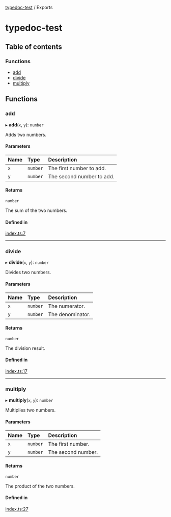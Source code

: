 [typedoc-test](README.md) / Exports

# typedoc-test

## Table of contents

### Functions

- [add](modules.md#add)
- [divide](modules.md#divide)
- [multiply](modules.md#multiply)

## Functions

### add

▸ **add**(`x`, `y`): `number`

Adds two numbers.

#### Parameters

| Name | Type | Description |
| :------ | :------ | :------ |
| `x` | `number` | The first number to add. |
| `y` | `number` | The second number to add. |

#### Returns

`number`

The sum of the two numbers.

#### Defined in

[index.ts:7](https://github.com/camilovegag/typedoc-test/blob/5a1d61f/src/index.ts#L7)

___

### divide

▸ **divide**(`x`, `y`): `number`

Divides two numbers.

#### Parameters

| Name | Type | Description |
| :------ | :------ | :------ |
| `x` | `number` | The numerator. |
| `y` | `number` | The denominator. |

#### Returns

`number`

The division result.

#### Defined in

[index.ts:17](https://github.com/camilovegag/typedoc-test/blob/5a1d61f/src/index.ts#L17)

___

### multiply

▸ **multiply**(`x`, `y`): `number`

Multiplies two numbers.

#### Parameters

| Name | Type | Description |
| :------ | :------ | :------ |
| `x` | `number` | The first number. |
| `y` | `number` | The second number. |

#### Returns

`number`

The product of the two numbers.

#### Defined in

[index.ts:27](https://github.com/camilovegag/typedoc-test/blob/5a1d61f/src/index.ts#L27)
